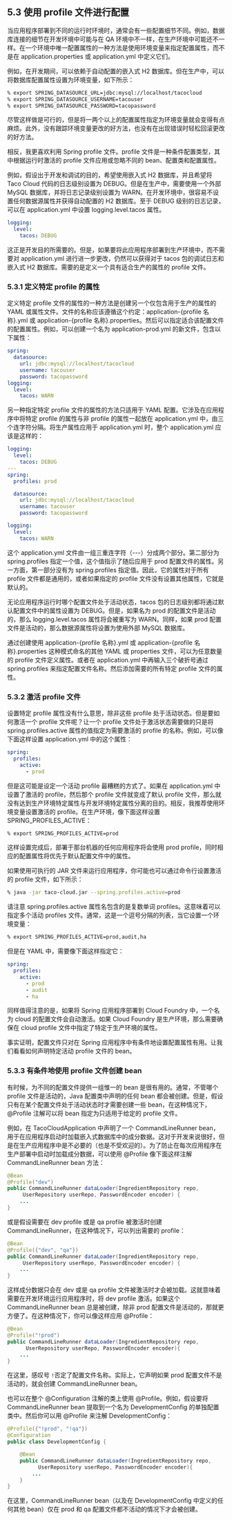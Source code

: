 ## 5.3 使用 profile 文件进行配置

当应用程序部署到不同的运行时环境时，通常会有一些配置细节不同。例如，数据库连接的细节在开发环境中可能与在 QA 环境中不一样，在生产环境中可能还不一样。在一个环境中唯一配置属性的一种方法是使用环境变量来指定配置属性，而不是在 application.properties 或 application.yml 中定义它们。

例如，在开发期间，可以依赖于自动配置的嵌入式 H2 数据库。但在生产中，可以将数据库配置属性设置为环境变量，如下所示：

```bash
% export SPRING_DATASOURCE_URL=jdbc:mysql://localhost/tacocloud
% export SPRING_DATASOURCE_USERNAME=tacouser
% export SPRING_DATASOURCE_PASSWORD=tacopassword
```

尽管这样做是可行的，但是将一两个以上的配置属性指定为环境变量就会变得有点麻烦。此外，没有跟踪环境变量更改的好方法，也没有在出现错误时轻松回滚更改的好方法。

相反，我更喜欢利用 Spring profile 文件。profile 文件是一种条件配置类型，其中根据运行时激活的 profile 文件应用或忽略不同的 bean、配置类和配置属性。

例如，假设出于开发和调试的目的，希望使用嵌入式 H2 数据库，并且希望将 Taco Cloud 代码的日志级别设置为 DEBUG。但是在生产中，需要使用一个外部 MySQL 数据库，并将日志记录级别设置为 WARN。在开发环境中，很容易不设置任何数据源属性并获得自动配置的 H2 数据库。至于 DEBUG 级别的日志记录，可以在 application.yml 中设置 logging.level.tacos 属性。

```yaml
logging:
  level:
    tacos: DEBUG
```

这正是开发目的所需要的。但是，如果要将此应用程序部署到生产环境中，而不需要对 application.yml 进行进一步更改，仍然可以获得对于 tacos 包的调试日志和嵌入式 H2 数据库。需要的是定义一个具有适合生产的属性的 profile 文件。

### 5.3.1 定义特定 profile 的属性

定义特定 profile 文件的属性的一种方法是创建另一个仅包含用于生产的属性的 YAML 或属性文件。文件的名称应该遵循这个约定：application-{profile 名称}.yml 或 application-{profile 名称}.properties。然后可以指定适合该配置文件的配置属性。例如，可以创建一个名为 application-prod.yml 的新文件，包含以下属性：

```yaml
spring:
  datasource:
    url: jdbc:mysql://localhost/tacocloud
    username: tacouser
    password: tacopassword
logging:
  level:
    tacos: WARN
```

另一种指定特定 profile 文件的属性的方法只适用于 YAML 配置。它涉及在应用程序中将特定 profile 的属性与非 profile 的属性一起放在 application.yml 中，由三个连字符分隔。将生产属性应用于 application.yml 时，整个 application.yml 应该是这样的：

```yaml
logging:
  level:
    tacos: DEBUG
---
spring:
  profiles: prod

  datasource:
    url: jdbc:mysql://localhost/tacocloud
    username: tacouser
    password: tacopassword

logging:
  level:
    tacos: WARN
```

这个 application.yml 文件由一组三重连字符（---）分成两个部分。第二部分为 spring.profiles 指定一个值，这个值指示了随后应用于 prod 配置文件的属性。另一方面，第一部分没有为 spring.profiles 指定值。因此，它的属性对于所有 profile 文件都是通用的，或者如果指定的 profile 文件没有设置其他属性，它就是默认的。

无论应用程序运行时哪个配置文件处于活动状态，tacos 包的日志级别都将通过默认配置文件中的属性设置为 DEBUG。但是，如果名为 prod 的配置文件是活动的，那么 logging.level.tacos 属性将会被重写为 WARN。同样，如果 prod 配置文件是活动的，那么数据源属性将设置为使用外部 MySQL 数据库。

通过创建使用 application-{profile 名称}.yml 或 application-{profile 名称}.properties 这种模式命名的其他 YAML 或 properties 文件，可以为任意数量的 profile 文件定义属性。或者在 application.yml 中再输入三个破折号通过 spring.profiles 来指定配置文件名称。然后添加需要的所有特定 profile 文件的属性。

### 5.3.2 激活 profile 文件

设置特定 profile 属性没有什么意思，除非这些 profile 处于活动状态。但是要如何激活一个 profile 文件呢？让一个 profile 文件处于激活状态需要做的只是将 spring.profiles.active 属性的值指定为需要激活的 profile 的名称。例如，可以像下面这样设置 application.yml 中的这个属性：

```yaml
spring:
  profiles:
    active:
      - prod
```

但是这可能是设定一个活动 profile 最糟糕的方式了。如果在 application.yml 中设置了激活的 profile，然后那个 profile 文件就变成了默认 profile 文件，那么就没有达到生产环境特定属性与开发环境特定属性分离的目的。相反，我推荐使用环境变量设置激活的 profile。在生产环境，像下面这样设置 SPRING_PROFILES_ACTIVE：

```bash
% export SPRING_PROFILES_ACTIVE=prod
```

这样设置完成后，部署于那台机器的任何应用程序将会使用 prod profile，同时相应的配置属性将优先于默认配置文件中的属性。

如果使用可执行的 JAR 文件来运行应用程序，你可能也可以通过命令行设置激活的 profile 文件，如下所示：

```bash
% java -jar taco-cloud.jar --spring.profiles.active=prod
```

请注意 spring.profiles.active 属性名包含的是复数单词 profiles。这意味着可以指定多个活动 profiles 文件。通常，这是一个逗号分隔的列表，当它设置一个环境变量：

```bash
% export SPRING_PROFILES_ACTIVE=prod,audit,ha
```

但是在 YAML 中，需要像下面这样指定它：

```yaml
spring:
  profiles:
    active:
      - prod
      - audit
      - ha
```

同样值得注意的是，如果将 Spring 应用程序部署到 Cloud Foundry 中，一个名为 cloud 的配置文件会自动激活。如果 Cloud Foundry 是生产环境，那么需要确保在 cloud profile 文件中指定了特定于生产环境的属性。

事实证明，配置文件只对在 Spring 应用程序中有条件地设置配置属性有用。让我们看看如何声明特定活动 profile 文件的 bean。

### 5.3.3 有条件地使用 profile 文件创建 bean

有时候，为不同的配置文件提供一组惟一的 bean 是很有用的。通常，不管哪个 profile 文件是活动的，Java 配置类中声明的任何 bean 都会被创建。但是，假设只有在某个配置文件处于活动状态时才需要创建一些 bean，在这种情况下，@Profile 注解可以将 bean 指定为只适用于给定的 profile 文件。

例如，在 TacoCloudApplication 中声明了一个 CommandLineRunner bean，用于在应用程序启动时加载嵌入式数据库中的成分数据。这对于开发来说很好，但是在生产应用程序中是不必要的（也是不受欢迎的）。为了防止在每次应用程序在生产部署中启动时加载成分数据，可以使用 @Profile 像下面这样注解 CommandLineRunner bean 方法：

```java
@Bean
@Profile("dev")
public CommandLineRunner dataLoader(IngredientRepository repo,
     UserRepository userRepo, PasswordEncoder encoder) {
    ...
}
```

或是假设需要在 dev profile 或是 qa profile 被激活时创建 CommandLineRunner，在这种情况下，可以列出需要的 profile：

```java
@Bean
@Profile({"dev", "qa"})
public CommandLineRunner dataLoader(IngredientRepository repo,
     UserRepository userRepo, PasswordEncoder encoder) {
    ...
}
```

这样成分数据只会在 dev 或是 qa profile 文件被激活时才会被加载。这就意味着需要在开发环境运行应用程序时，将 dev profile 激活。如果这个 CommandLineRunner bean 总是被创建，除非 prod 配置文件是活动的，那就更方便了。在这种情况下，你可以像这样应用 @Profile：

```java
@Bean
@Profile("!prod")
public CommandLineRunner dataLoader(IngredientRepository repo,
      UserRepository userRepo, PasswordEncoder encoder){
    ...
}
```

在这里，感叹号 `!`否定了配置文件名称。实际上，它声明如果 prod 配置文件不是活动的，就会创建 CommandLineRunner bean。

也可以在整个 @Configuration 注解的类上使用 @Profile。例如，假设要将 CommandLineRunner bean 提取到一个名为 DevelopmentConfig 的单独配置类中。然后你可以用 @Profile 来注解 DevelopmentConfig：

```java
@Profile({"!prod", "!qa"})
@Configuration
public class DevelopmentConfig {

    @Bean
    public CommandLineRunner dataLoader(IngredientRepository repo,
          UserRepository userRepo, PasswordEncoder encoder){
        ...
    }
}
```

在这里，CommandLineRunner bean（以及在 DevelopmentConfig 中定义的任何其他 bean）仅在 prod 和 qa 配置文件都不活动的情况下才会被创建。
